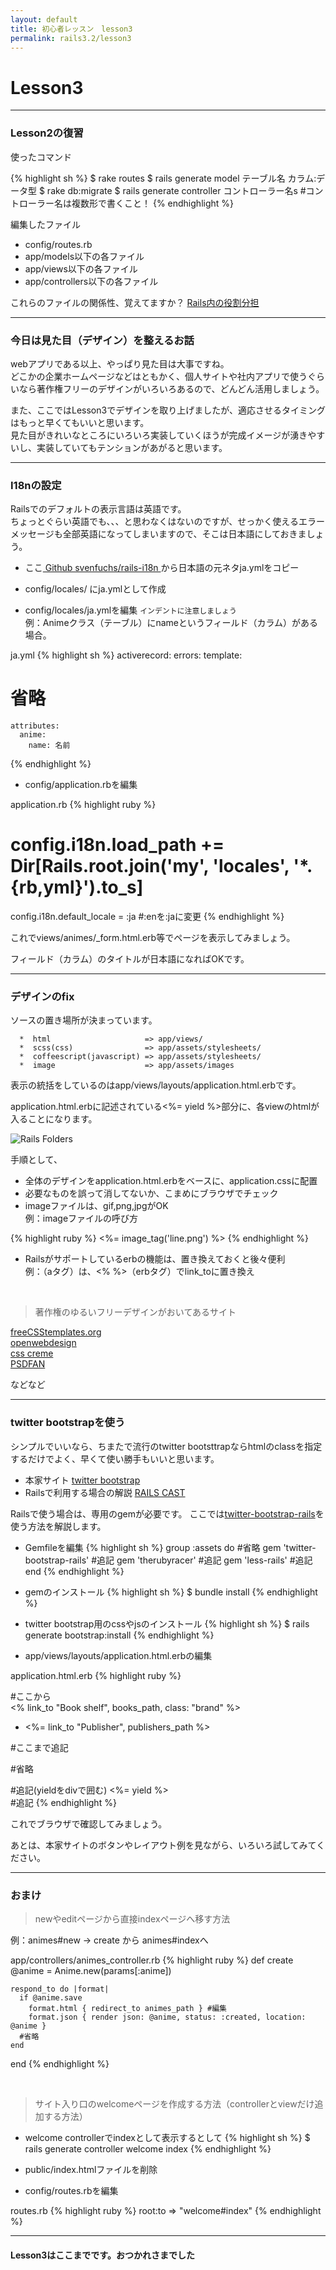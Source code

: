 ```yaml
---
layout: default
title: 初心者レッスン　lesson3
permalink: rails3.2/lesson3
---
```


# Lesson3

---

### <span class="icon-leaf"></span> Lesson2の復習

使ったコマンド

{% highlight sh %}
$ rake routes
$ rails generate model テーブル名 カラム:データ型
$ rake db:migrate
$ rails generate controller コントローラー名s #コントローラー名は複数形で書くこと！
{% endhighlight %}

編集したファイル

* config/routes.rb
* app/models以下の各ファイル
* app/views以下の各ファイル
* app/controllers以下の各ファイル

これらのファイルの関係性、覚えてますか？
[Rails内の役割分担]({{site.baseurl}}rails3.2/lesson1#gem_roles)

---

### <span class="icon-leaf"></span> 今日は見た目（デザイン）を整えるお話

webアプリである以上、やっぱり見た目は大事ですね。  
どこかの企業ホームページなどはともかく、個人サイトや社内アプリで使うぐらいなら著作権フリーのデザインがいろいろあるので、どんどん活用しましょう。

また、ここではLesson3でデザインを取り上げましたが、適応させるタイミングはもっと早くてもいいと思います。  
見た目がきれいなところにいろいろ実装していくほうが完成イメージが湧きやすいし、実装していてもテンションがあがると思います。

---

### <span class="icon-leaf"></span > I18nの設定

Railsでのデフォルトの表示言語は英語です。  
ちょっとぐらい英語でも、、、と思わなくはないのですが、せっかく使えるエラーメッセージも全部英語になってしまいますので、そこは日本語にしておきましょう。

* ここ[ Github svenfuchs/rails-i18n ](https://github.com/svenfuchs/rails-i18n/tree/master/rails/locale)から日本語の元ネタja.ymlをコピー

* config/locales/ にja.ymlとして作成

* config/locales/ja.ymlを編集 `インデントに注意しましょう`  
例：Animeクラス（テーブル）にnameというフィールド（カラム）がある場合。

ja.yml
{% highlight sh %}
  activerecord:
    errors:
      template:
  # 省略
    attributes:
      anime:
        name: 名前
{% endhighlight %}

* config/application.rbを編集

application.rb
{% highlight ruby %}
  # config.i18n.load_path += Dir[Rails.root.join('my', 'locales', '*.{rb,yml}').to_s]
  config.i18n.default_locale = :ja #:enを:jaに変更
{% endhighlight %}

これでviews/animes/_form.html.erb等でページを表示してみましょう。

フィールド（カラム）のタイトルが日本語になればOKです。

---

### <span class="icon-leaf"></span > デザインのfix

ソースの置き場所が決まっています。

      *  html                     => app/views/
      *  scss(css)                => app/assets/stylesheets/
      *  coffeescript(javascript) => app/assets/stylesheets/
      *  image                    => app/assets/images

表示の統括をしているのはapp/views/layouts/application.html.erbです。

application.html.erbに記述されている<%= yield %>部分に、各viewのhtmlが入ることになります。

![Rails Folders]({{site.baseurl}}/img/rails_application_html.png "Rails Folders")

手順として、

* 全体のデザインをapplication.html.erbをベースに、application.cssに配置
* 必要なものを誤って消してないか、こまめにブラウザでチェック
* imageファイルは、gif,png,jpgがOK  
例：imageファイルの呼び方

{% highlight ruby %}
<%= image_tag('line.png') %>
{% endhighlight %}

* Railsがサポートしているerbの機能は、置き換えておくと後々便利  
例：<a></a>（aタグ）は、<% %>（erbタグ）でlink_toに置き換え

<br />

> 著作権のゆるいフリーデザインがおいてあるサイト

[freeCSStemplates.org](http://www.freecsstemplates.org/css-templates/)  
[openwebdesign](http://www.openwebdesign.org)  
[css creme](http://csscreme.com)  
[PSDFAN](http://psd.fanextra.com/articles/34-free-beautiful-xhtmlcss-templates/)

などなど

---

### <span class="icon-leaf icon-sccess"></span> twitter bootstrapを使う

シンプルでいいなら、ちまたで流行のtwitter bootsttrapならhtmlのclassを指定するだけでよく、早くて使い勝手もいいと思います。

* 本家サイト [twitter bootstrap](http://twitter.github.io/bootstrap/index.html)
* Railsで利用する場合の解説 [RAILS CAST](http://railscasts.com/episodes/328-twitter-bootstrap-basics)

Railsで使う場合は、専用のgemが必要です。
ここでは[twitter-bootstrap-rails](https://github.com/seyhunak/twitter-bootstrap-rails)を使う方法を解説します。

* Gemfileを編集
{% highlight sh %}
group :assets do
#省略
  gem 'twitter-bootstrap-rails' #追記
  gem 'therubyracer' #追記
  gem 'less-rails' #追記
end
{% endhighlight %}

* gemのインストール
{% highlight sh %}
$ bundle install
{% endhighlight %}

* twitter bootstrap用のcssやjsのインストール
{% highlight sh %}
$ rails generate bootstrap:install
{% endhighlight %}

* app/views/layouts/application.html.erbの編集

application.html.erb
{% highlight ruby %}
<body>
  #ここから
  <div class="navbar navbar-fixed-top">
    <div class="navbar-inner">
      <div class="container">
        <a class="btn btn-navbar" data-toggle="collapse" data-target=".nav-collapse">
          <span class="icon-bar"></span>
          <span class="icon-bar"></span>
          <span class="icon-bar"></span>
        </a>
        <% link_to "Book shelf", books_path, class: "brand" %>
        <div class="nav-collapse">
          <ul class="nav">
            <li><%= link_to "Publisher", publishers_path %></li>
          </ul>
        </div>
      </div>
    </div>
  </div>
  #ここまで追記

  #省略

  <div class="container"> #追記(yieldをdivで囲む)
    <%= yield %>
  </div> #追記
</body>
{% endhighlight %}

これでブラウザで確認してみましょう。

あとは、本家サイトのボタンやレイアウト例を見ながら、いろいろ試してみてください。

---

### <span class="icon-leaf icon-sccess"></span> おまけ

> newやeditページから直接indexページへ移す方法

例：animes#new -> create から animes#indexへ

app/controllers/animes_controller.rb
{% highlight ruby %}
def create
  @anime = Anime.new(params[:anime])

    respond_to do |format|
      if @anime.save
        format.html { redirect_to animes_path } #編集
        format.json { render json: @anime, status: :created, location: @anime }
      #省略
    end
  end
{% endhighlight %}

<br />

> サイト入り口のwelcomeページを作成する方法（controllerとviewだけ追加する方法）

* welcome controllerでindexとして表示するとして
{% highlight sh %}
$ rails generate controller welcome index
{% endhighlight %}

* public/index.htmlファイルを削除

* config/routes.rbを編集

routes.rb
{% highlight ruby %}
root:to => "welcome#index"
{% endhighlight %}

---

#### Lesson3はここまでです。おつかれさまでした <span class="icon-music"></span>
